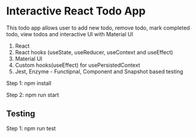 # Interactive React Todo App

This todo app allows user to add new todo, remove todo, mark completed todo, view todos and interactive UI with Material UI 

1. React
2. React hooks (useState, useReducer, useContext and useEffect)
3. Material UI 
4. Custom hooks(useEffect) for usePersistedContext
5. Jest, Enzyme - Functipnal, Component and Snapshot based testing

Step 1: npm install

Step 2: npm run start

## Testing
Step 1: npm run test
